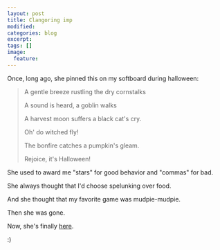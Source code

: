 ```yaml
---
layout: post
title: Clangoring imp
modified:
categories: blog
excerpt:
tags: []
image:
  feature:
---
```

Once, long ago, she pinned this on my softboard during halloween:
<blockquote>A gentle breeze rustling the dry cornstalks

A sound is heard, a goblin walks

A harvest moon suffers a black cat's cry.

Oh' do witched fly!

The bonfire catches a pumpkin's gleam.

Rejoice, it's Halloween!</blockquote>
She used to award me "stars" for good behavior and "commas" for bad.

She always thought that I'd choose spelunking over food.

And she thought that my favorite game was mudpie-mudpie.

Then she was gone.

Now, she's finally <a title="The imp" href="http://jumbleberrypie.wordpress.com/" target="_blank">here</a>.

:)